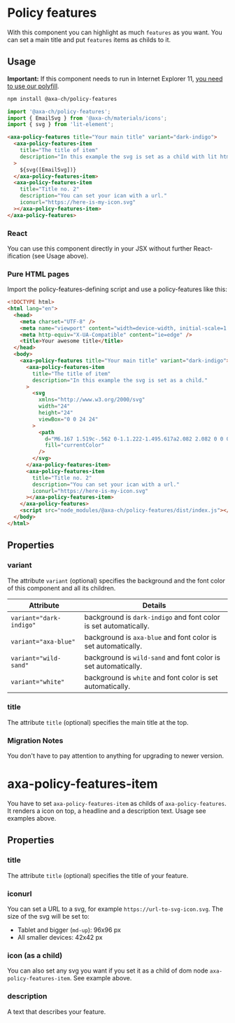 # Policy features

With this component you can highlight as much `features` as you want. You can set a main title and put `features` items as childs to it.

## Usage

**Important:** If this component needs to run in Internet Explorer 11, [you need to use our polyfill](https://github.com/axa-ch/patterns-library/tree/develop/src/components/05-utils/polyfill).

```bash
npm install @axa-ch/policy-features
```

```js
import '@axa-ch/policy-features';
import { EmailSvg } from '@axa-ch/materials/icons';
import { svg } from 'lit-element';
```

```html
<axa-policy-features title="Your main title" variant="dark-indigo">
  <axa-policy-features-item
    title="The title of item"
    description="In this example the svg is set as a child with lit html."
  >
    ${svg([EmailSvg])}
  </axa-policy-features-item>
  <axa-policy-features-item
    title="Title no. 2"
    description="You can set your ican with a url."
    iconurl="https://here-is-my-icon.svg"
  ></axa-policy-features-item>
</axa-policy-features>
```

### React

You can use this component directly in your JSX without further React-ification (see Usage above).

### Pure HTML pages

Import the policy-features-defining script and use a policy-features like this:

```html
<!DOCTYPE html>
<html lang="en">
  <head>
    <meta charset="UTF-8" />
    <meta name="viewport" content="width=device-width, initial-scale=1.0" />
    <meta http-equiv="X-UA-Compatible" content="ie=edge" />
    <title>Your awesome title</title>
  </head>
  <body>
    <axa-policy-features title="Your main title" variant="dark-indigo">
      <axa-policy-features-item
        title="The title of item"
        description="In this example the svg is set as a child."
      >
        <svg
          xmlns="http://www.w3.org/2000/svg"
          width="24"
          height="24"
          viewBox="0 0 24 24"
        >
          <path
            d="M6.167 1.519c-.562 0-1.1.222-1.495.617a2.082 2.082 0 0 0-.611 1.488v16.752a2.082 2.082 0 0 0 .611 1.488c.395.395.933.617 1.495.617h12.666a2.114 2.114 0 0 0 2.106-2.09V7.82l-6.333-6.286-8.44-.015zm7.394 7.338V3.09l5.795 5.767H13.56z"
            fill="currentColor"
          />
        </svg>
      </axa-policy-features-item>
      <axa-policy-features-item
        title="Title no. 2"
        description="You can set your ican with a url."
        iconurl="https://here-is-my-icon.svg"
      ></axa-policy-features-item>
    </axa-policy-features>
    <script src="node_modules/@axa-ch/policy-features/dist/index.js"></script>
  </body>
</html>
```

## Properties

### variant

The attribute `variant` (optional) specifies the background and the font color of this component and all its children.

| Attribute               | Details                                                          |
| ----------------------- | ---------------------------------------------------------------- |
| `variant="dark-indigo"` | background is `dark-indigo` and font color is set automatically. |
| `variant="axa-blue"`    | background is `axa-blue` and font color is set automatically.    |
| `variant="wild-sand"`   | background is `wild-sand` and font color is set automatically.   |
| `variant="white"`       | background is `white` and font color is set automatically.       |

### title

The attribute `title` (optional) specifies the main title at the top.

### Migration Notes

You don't have to pay attention to anything for upgrading to newer version.

# axa-policy-features-item

You have to set `axa-policy-features-item` as childs of `axa-policy-features`. It renders a icon on top, a headline and a description text. Usage see examples above.

## Properties

### title

The attribute `title` (optional) specifies the title of your feature.

### iconurl

You can set a URL to a svg, for example `https://url-to-svg-icon.svg`. The size of the svg will be set to:

- Tablet and bigger (`md-up`): 96x96 px
- All smaller devices: 42x42 px

### icon (as a child)

You can also set any svg you want if you set it as a child of dom node `axa-policy-features-item`. See example above.

### description

A text that describes your feature.
